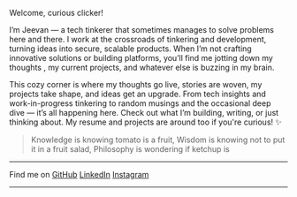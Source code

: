 Welcome, curious clicker!

I’m Jeevan  — a tech tinkerer that sometimes manages to solve problems here and there. I work at the crossroads of tinkering and development, turning ideas into secure, scalable products. When I’m not crafting innovative solutions or building platforms, you’ll find me jotting down my thoughts , my current projects, and whatever else is buzzing in my brain.

This cozy corner is where my thoughts go live, stories are woven, my projects take shape, and ideas get an upgrade. From tech insights and work-in-progress tinkering to random musings and the occasional deep dive — it’s all happening here. Check out what I’m building, writing, or just thinking about. My resume and projects are around too if you're curious! ✨

> Knowledge is knowing tomato is a fruit,
Wisdom is knowing not to put it in a fruit salad,
Philosophy is wondering if ketchup is

---


<p>
  Find me on
  <a ml-1.5 inline-block op-75 hover:op-100 href="https://github.com/jeevanalok/" target="_blank"    aria-label="Find me on GitHub (external link)"><span i-simple-icons-github></span> GitHub</a>
  <a ml-1.5 inline-block op-75 hover:op-100 href="https://www.linkedin.com/in/jeevan-alok-mohanty-b9143a22b/" target="_blank" aria-label="Find me on Twitter (external link)"><span i-uil-linkedin></span> LinkedIn</a>
  <a ml-1.5 inline-block op-75 hover:op-100 href="https://www.instagram.com/jeevan_alok/" target="_blank" aria-label="Find me on Instagram (external link)"><span i-simple-icons-instagram></span> Instagram</a>
</p>

---
